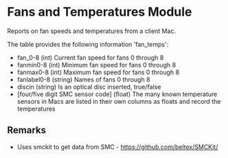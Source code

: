 Fans and Temperatures Module
==============

Reports on fan speeds and temperatures from a client Mac.

The table provides the following information 'fan_temps':

* fan_0-8 (int) Current fan speed for fans 0 through 8
* fanmin0-8 (int) Minimum fan speed for fans 0 through 8
* fanmax0-8 (int) Maximum fan speed for fans 0 through 8
* fanlabel0-8 (string) Names of fans 0 through 8
* discin (string) Is an optical disc inserted, true/false
* \[four/five digit SMC sensor code] (float) The many known temperature sensors in Macs are listed in their own columns as floats and record the temperatures


Remarks
---

* Uses smckit to get data from SMC - https://github.com/beltex/SMCKit/